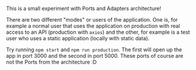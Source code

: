 This is a small experiment with Ports and Adapters architecture! 

There are two different "modes" or users of the application. One is, for example a normal user that uses the application on production with real access to an API (production with `axios`) and the other, for example is a test user who uses a static application (locally with static data).

Try running `npm start` and `npm run production`. The first will open up the app in port 3000 and the second in port 5000. These ports of course are not the Ports from the architecture :D 